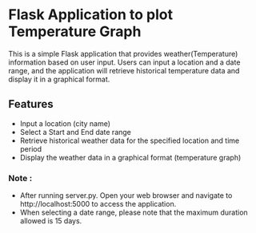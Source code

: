# Flask Application to plot Temperature Graph

This is a simple Flask application that provides weather(Temperature) information based on user input. 
Users can input a location and a date range, and the application will retrieve historical temperature data and display it in a graphical format.

## Features

- Input a location (city name)
- Select a Start and End date range
- Retrieve historical weather data for the specified location and time period
- Display the weather data in a graphical format (temperature graph)


### Note :
- After running server.py. Open your web browser and navigate to http://localhost:5000 to access the application.
- When selecting a date range, please note that the maximum duration allowed is 15 days.
